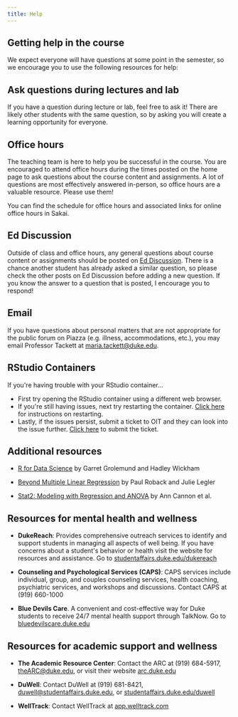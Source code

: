 ```yaml
---
title: Help
---
```


## Getting help in the course

We expect everyone will have questions at some point in the semester, so we encourage you to use the following resources for help: 

## Ask questions during lectures and lab

If you have a question during lecture or lab, feel free to ask it! There are likely other students with the same question, so by asking you will create a learning opportunity for everyone.

## Office hours

The teaching team is here to help you be successful in the course. You are encouraged to attend office hours during the times posted on the home page to ask questions about the course content and assignments. A lot of questions are most effectively answered in-person, so office hours are a valuable resource. Please use them!

You can find the schedule for office hours and associated links for online office hours in Sakai.

## Ed Discussion

Outside of class and office hours, any general questions about course content or assignments should be posted on [Ed Discussion](https://edstem.org/us/courses/8350/discussion/). There is a chance another student has already asked a similar question, so please check the other posts on Ed Discussion before adding a new question. If you know the answer to a question that is posted, I encourage you to respond! 

## Email 

If you have questions about personal matters that are not appropriate for the public forum on Piazza (e.g. illness, accommodations, etc.), you may email Professor Tackett at [maria.tackett@duke.edu](mailto:maria.tackett@duke.edu). 


## RStudio Containers

If you're having trouble with your RStudio container...

- First try opening the RStudio container using a different web browser. 
- If you're still having issues, next try restarting the container. [Click here](https://www.introds.org/Restart_Docker_Container.pdf) for instructions on restarting. 
- Lastly, if the issues persist, submit a ticket to OIT and they can look into the issue further. [Click here](https://duke.qualtrics.com/jfe/form/SV_6s3DOsiCIzNya9w) to submit the ticket.


## Additional resources

- [R for Data Science](https://r4ds.had.co.nz/) by Garret Grolemund and Hadley Wickham

- [Beyond Multiple Linear Regression](https://bookdown.org/roback/bookdown-BeyondMLR/) by Paul Roback and Julie Legler

- [Stat2: Modeling with Regression and ANOVA](https://www.amazon.com/STAT2-Modeling-Regression-Ann-Cannon-ebook-dp-B07K6Y99J3/dp/B07K6Y99J3/ref=mt_other?_encoding=UTF8&me=&qid=1629580711) by Ann Cannon et al. 

## Resources for mental health and wellness

- **DukeReach**: Provides comprehensive outreach services to identify and support students in managing all aspects of well being. If you have concerns about a student's behavior or health visit the website for resources and assistance. 
Go to [studentaffairs.duke.edu/dukereach](http://studentaffairs.duke.edu/dukereach)

- **Counseling and Psychological Services (CAPS)**: CAPS services include individual, group, and couples counseling services, health coaching, psychiatric services, and workshops and discussions. Contact CAPS at (919) 660-1000

- **Blue Devils Care**. A convenient and cost-effective way for Duke students to receive 24/7 mental health support through TalkNow. Go to [bluedevilscare.duke.edu](https://www.timely.md/faq/blue-devils-care-faq/)

## Resources for academic support and wellness

- **The Academic Resource Center**: Contact the ARC at (919) 684-5917, [theARC@duke.edu](mailto:theARC@duke.edu), or visit their website [arc.duke.edu](https://arc.duke.edu/)

- **DuWell**: Contact DuWell at (919) 681-8421, [duwell@studentaffairs.duke.edu](mailto:duwell@studentaffairs.duke.edu), or [studentaffairs.duke.edu/duwell](https://studentaffairs.duke.edu/duwell)

- **WellTrack**: Contact WellTrack at [app.welltrack.com](https://app.welltrack.com/)

